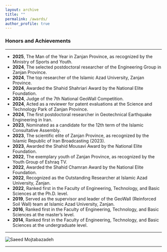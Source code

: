 ```yaml
---
layout: archive
title: ""
permalink: /awards/
author_profile: true
---
```


### **Honors and Achievements**
___
- **2025**, The Man of the Year in Zanjan Province, as recognized by the Ministry of Sports and Youth.
- **2024**, The selected postdoctoral researcher of the Engineering Group in Zanjan Province.
- **2024**, The top researcher of the Islamic Azad University, Zanjan Province.
- **2024**, Awarded the Shahid Shahriari Award by the National Elite Foundation.
- **2024**, Judge of the 7th National GeoWall Competition.
- **2024**, Acted as a reviewer for patent evaluations at the Science and Technology Park of Zanjan Province.
- **2024**, The first postdoctoral researcher in Geotechnical Earthquake Engineering in Iran.
- **2023**, Nominated as a candidate for the 12th term of the Islamic Consultative Assembly.
- **2023**, The scientific elite of Zanjan Province, as recognized by the Islamic Republic of Iran Broadcasting (2023).
- **2023**, Awarded the Shahid Mousavi Award by the National Elite Foundation.
- **2022**, The exemplary youth of Zanjan Province, as recognized by the Youth Group of Eshraq TV.
- **2022**, Awarded the Shahid Chamran Award by the National Elite Foundation.
- **2022**, Recognized as the Outstanding Researcher at Islamic Azad University, Zanjan.
- **2022**, Ranked first in the Faculty of Engineering, Technology, and Basic Sciences at the Ph.D. level.
- **2019**, Served as the supervisor and leader of the GeoWall (Reinforced Soil Wall) team at Islamic Azad University, Zanjan.
- **2016**, Ranked first in the Faculty of Engineering, Technology, and Basic Sciences at the master’s level.
- **2014**, Ranked first in the Faculty of Engineering, Technology, and Basic Sciences at the undergraduate level.
  

___
  ![Saeed Mojtabazadeh](https://bayanbox.ir/view/4611071818813013969/Final2.jpg)    

  ___

